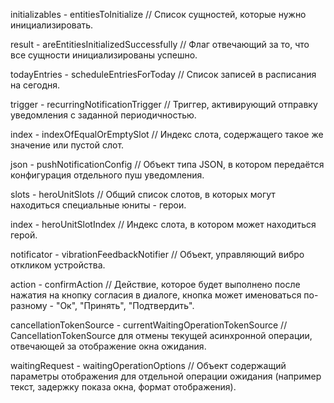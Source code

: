 initializables - entitiesToInitialize
// Список сущностей, которые нужно инициализировать.

result - areEntitiesInitializedSuccessfully
// Флаг отвечающий за то, что все сущности инициализированы успешно.

todayEntries - scheduleEntriesForToday
// Список записей в расписания на сегодня.

trigger - recurringNotificationTrigger
// Триггер, активирующий отправку уведомления с заданной периодичностью.

index - indexOfEqualOrEmptySlot
// Индекс слота, содержащего такое же значение или пустой слот.

json - pushNotificationConfig
// Объект типа JSON, в котором передаётся конфигурация отдельного пуш уведомления.

slots - heroUnitSlots
// Общий список слотов, в которых могут находиться специальные юниты - герои.

index - heroUnitSlotIndex
// Индекс слота, в котором может находиться герой.

notificator - vibrationFeedbackNotifier
// Объект, управляющий вибро откликом устройства.

action - confirmAction
// Действие, которое будет выполнено после нажатия на кнопку согласия в диалоге, кнопка может именоваться по-разному - "Ок", "Принять", "Подтвердить".

cancellationTokenSource - сurrentWaitingOperationTokenSource
// CancellationTokenSource для отмены текущей асинхронной операции, отвечающей за отображение окна ожидания.

waitingRequest - waitingOperationOptions
// Объект содержащий параметры отображения для отдельной операции ожидания (например текст, задержку показа окна, формат отображения).

